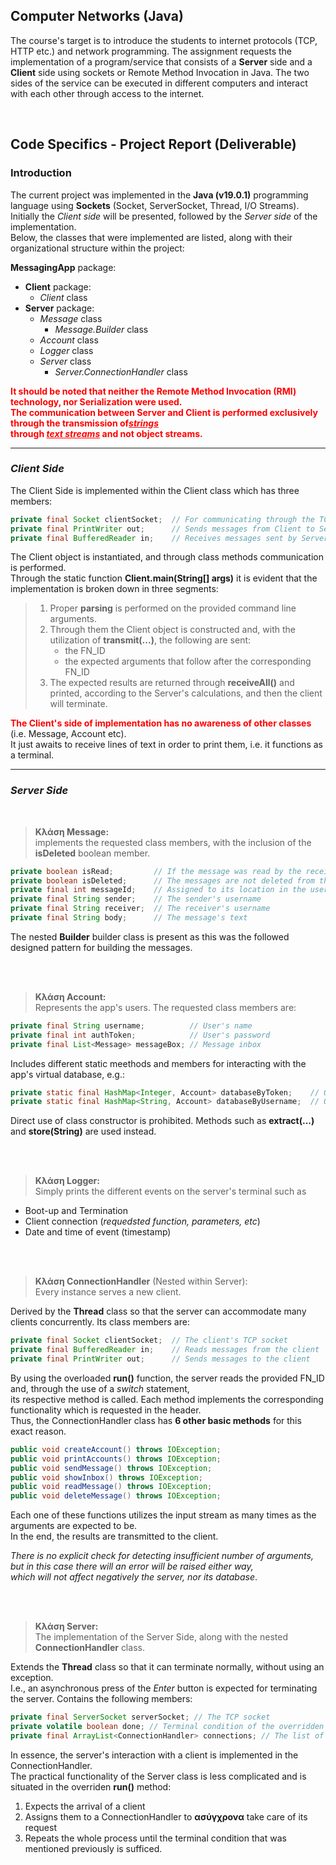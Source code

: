 ## Computer Networks (Java)
The course's target is to introduce the students to internet protocols (TCP, HTTP etc.) and network programming. The assignment requests the implementation of a program/service that consists of a **Server** side and a **Client** side using sockets or Remote Method Invocation in Java. The two sides of the service can be executed in different computers and interact with each other through access to the internet.

<br/>

## Code Specifics - Project Report (Deliverable)

### **Introduction**

The current project was implemented in the **Java (v19.0.1)** programming language using **Sockets** (Socket, ServerSocket, Thread, I/O Streams).  
Initially the _Client side_ will be presented, followed by the _Server side_ of the implementation.  
Below, the classes that were implemented are listed, along with their organizational structure within the project:

**MessagingApp** package:
* **Client** package:
    * _Client_ class 
* **Server** package:
    * _Message_ class
        * _Message.Builder_ class
    * _Account_ class
    * _Logger_ class
    * _Server_ class
        * _Server.ConnectionHandler_ class

**<span style="color:red">
It should be noted that neither the Remote Method Invocation (RMI) technology, nor Serialization were used.  
The communication between Server and Client is performed exclusively through the transmission of<u>_strings_</u>  
through <u>_text streams_</u> and not object streams.
</span>**

<hr>

### **_Client Side_**
The Client Side is implemented within the Client class which has three members: 

```java
private final Socket clientSocket;  // For communicating through the TCP protocol
private final PrintWriter out;      // Sends messages from Client to Server
private final BufferedReader in;    // Receives messages sent by Server
```

The Client object is instantiated, and through class methods communication is performed.  
Through the static function **Client.main(String[] args)** it is evident that the implementation is broken down in three segments:
> 1. Proper **parsing** is performed on the provided command line arguments.  
> 2. Through them the Client object is constructed and, with the utilization of **transmit(...)**, the following are sent:
>    * the FN_ID
>    * the expected arguments that follow after the corresponding FN_ID
> 3. The expected results are returned through **receiveAll()** and printed, according to the Server's calculations, and then the client will terminate.

**<span style="color:red">
The Client's side of implementation has no awareness of other classes
</span>** (i.e. Message, Account etc).  
It just awaits to receive lines of text in order to print them, i.e. it functions as a terminal.

<hr>

### **_Server Side_**

<br>

> **Κλάση Message:**  
implements the requested class members, with the inclusion of the **isDeleted** boolean member.
```java
private boolean isRead;         // If the message was read by the receiver
private boolean isDeleted;      // The messages are not deleted from the conversation, just marked as such
private final int messageId;    // Assigned to its location in the user's inbox
private final String sender;    // The sender's username
private final String receiver;  // The receiver's username
private final String body;      // The message's text
```
The nested **Builder** builder class is present as this was the followed designed pattern for building the messages.  

<br> <br>

> **Κλάση Account:**  
Represents the app's users. The requested class members are:  
```java
private final String username;          // User's name
private final int authToken;            // User's password
private final List<Message> messageBox; // Message inbox
```

Includes different static meethods and members for interacting with the app's virtual database, e.g.:
```java
private static final HashMap<Integer, Account> databaseByToken;    // Quick password-based lookup of users
private static final HashMap<String, Account> databaseByUsername;  // Quick username-based lookup of users
```

Direct use of class constructor is prohibited. Methods such as **extract(...)** and **store(String)** are used instead.  

<br> <br>

> **Κλάση Logger:**  
Simply prints the different events on the server's terminal such as
* Boot-up and Termination
* Client connection (_requedsted function, parameters, etc_)
* Date and time of event (timestamp)  

<br> <br>

> **Κλάση ConnectionHandler** (Nested within Server):  
Every instance serves a new client.  

Derived by the **Thread** class so that the server can accommodate many clients concurrently. Its class members are:
```java
private final Socket clientSocket;  // The client's TCP socket
private final BufferedReader in;    // Reads messages from the client
private final PrintWriter out;      // Sends messages to the client
```
By using the overloaded **run()** function, the server reads the provided FN_ID and, through the use of a *switch* statement,  
its respective method is called. Each method implements the corresponding functionality which is requested in the header.  
Thus, the ConnectionHandler class has **6 other basic methods** for this exact reason.  
```java
public void createAccount() throws IOException;
public void printAccounts() throws IOException;
public void sendMessage() throws IOException;
public void showInbox() throws IOException;
public void readMessage() throws IOException;
public void deleteMessage() throws IOException;
```
Each one of these functions utilizes the input stream as many times as the arguments are expected to be.  
In the end, the results are transmitted to the client. 

*There is no explicit check for detecting insufficient number of arguments, but in this case there will an error will be raised either way,  
which will not affect negatively the server, nor its database*.

<br> <br>

> **Κλάση Server:**  
The implementation of the Server Side, along with the nested **ConnectionHandler** class.

Extends the **Thread** class so that it can terminate normally, without using an exception.  
I.e., an asynchronous press of the _Enter_ button is expected for terminating the server. Contains the following members:
```java
private final ServerSocket serverSocket; // The TCP socket
private volatile boolean done; // Terminal condition of the overridden run() method
private final ArrayList<ConnectionHandler> connections; // The list of concurrent clients that are currently being accommodated
```
In essence, the server's interaction with a client is implemented in the ConnectionHandler.  
The practical functionality of the Server class is less complicated and is situated in the overriden **run()** method:
1. Expects the arrival of a client
2. Assigns them to a ConnectionHandler to **ασύγχρονα** take care of its request
3. Repeats the whole process until the terminal condition that was mentioned previously is sufficed.
